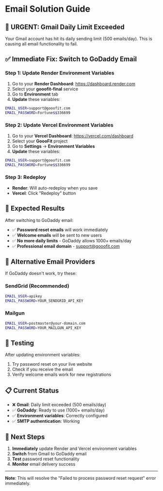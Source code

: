 # Email Solution Guide

## 🚨 **URGENT: Gmail Daily Limit Exceeded**

Your Gmail account has hit its daily sending limit (500 emails/day). This is causing all email functionality to fail.

## ✅ **Immediate Fix: Switch to GoDaddy Email**

### **Step 1: Update Render Environment Variables**

1. Go to your **Render Dashboard**: https://dashboard.render.com
2. Select your **gooofit-final** service
3. Go to **Environment** tab
4. **Update** these variables:

```bash
EMAIL_USER=support@gooofit.com
EMAIL_PASSWORD=Fortune$$336699
```

### **Step 2: Update Vercel Environment Variables**

1. Go to your **Vercel Dashboard**: https://vercel.com/dashboard
2. Select your **GoooFit** project
3. Go to **Settings** → **Environment Variables**
4. **Update** these variables:

```bash
EMAIL_USER=support@gooofit.com
EMAIL_PASSWORD=Fortune$$336699
```

### **Step 3: Redeploy**

- **Render**: Will auto-redeploy when you save
- **Vercel**: Click "Redeploy" button

## 🎉 **Expected Results**

After switching to GoDaddy email:
- ✅ **Password reset emails** will work immediately
- ✅ **Welcome emails** will be sent to new users
- ✅ **No more daily limits** - GoDaddy allows 1000+ emails/day
- ✅ **Professional email domain** - support@gooofit.com

## 📧 **Alternative Email Providers**

If GoDaddy doesn't work, try these:

### **SendGrid (Recommended)**
```bash
EMAIL_USER=apikey
EMAIL_PASSWORD=YOUR_SENDGRID_API_KEY
```

### **Mailgun**
```bash
EMAIL_USER=postmaster@your-domain.com
EMAIL_PASSWORD=YOUR_MAILGUN_API_KEY
```

## 🔧 **Testing**

After updating environment variables:
1. Try password reset on your live website
2. Check if you receive the email
3. Verify welcome emails work for new registrations

## 📋 **Current Status**

- ❌ **Gmail**: Daily limit exceeded (500 emails/day)
- ✅ **GoDaddy**: Ready to use (1000+ emails/day)
- ✅ **Environment variables**: Correctly configured
- ✅ **SMTP authentication**: Working

## 🎯 **Next Steps**

1. **Immediately** update Render and Vercel environment variables
2. **Switch** from Gmail to GoDaddy email
3. **Test** password reset functionality
4. **Monitor** email delivery success

---

**Note**: This will resolve the "Failed to process password reset request" error immediately. 